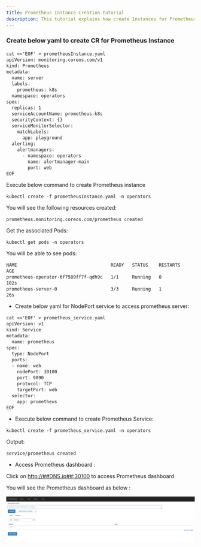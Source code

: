 ```yaml
---
title: Prometheus Instance Creation tutorial
description: This tutorial explains how create Instances for Prometheus
---
```

### Create below yaml to create CR for Prometheus Instance

```execute
cat <<'EOF' > prometheusInstance.yaml
apiVersion: monitoring.coreos.com/v1
kind: Prometheus
metadata:
  name: server
  labels:
    prometheus: k8s
  namespace: operators
spec:
  replicas: 1
  serviceAccountName: prometheus-k8s
  securityContext: {}
  serviceMonitorSelector:
    matchLabels:
      app: playground  
  alerting:
    alertmanagers:
      - namespace: operators
        name: alertmanager-main
        port: web  
EOF
```

Execute below command to create Prometheus instance 

```execute
kubectl create -f prometheusInstance.yaml -n operators
```

You will see the following resources created:

```output
prometheus.monitoring.coreos.com/prometheus created
```

Get the associated Pods:

```execute
kubectl get pods -n operators
```
You will be able to see pods:

```output
NAME                                   READY   STATUS    RESTARTS   AGE
prometheus-operator-6f7589ff7f-qdh9c   1/1     Running   0          102s
prometheus-server-0                    3/3     Running   1          26s
```


- Create below yaml for NodePort service to access prometheus server:


```execute
cat <<'EOF' > prometheus_service.yaml
apiVersion: v1
kind: Service
metadata:
  name: prometheus
spec:
  type: NodePort
  ports:
  - name: web
    nodePort: 30100
    port: 9090
    protocol: TCP
    targetPort: web
  selector:
    app: prometheus
EOF
```

- Execute below command to create Prometheus Service:

```execute
kubectl create -f prometheus_service.yaml -n operators
```

Output:

```
service/prometheus created
```

- Access Prometheus dashboard :


Click on <a href="http://##DNS.ip##:30100" target="_blank">http://##DNS.ip##:30100</a> to access Prometheus dashboard.

You will see the Prometheus dashboard as below :

![prometheus-page](_images/prom1.png)


